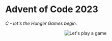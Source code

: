 # Advent of Code 2023
_C - let's the Hunger Games begin._
<p align="center">
  <img src="https://www.theshirtlist.com/wp-content/uploads/2019/10/Lets-Play-a-Game.jpg" alt="Let's play a game">
</p>
